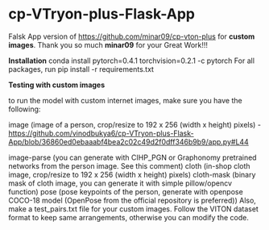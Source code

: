 # cp-VTryon-plus-Flask-App

Falsk App version of https://github.com/minar09/cp-vton-plus for **custom images**. Thank you so much **minar09** for your Great Work!!!

**Installation**
conda install pytorch=0.4.1 torchvision=0.2.1 -c pytorch
For all packages, run pip install -r requirements.txt

**Testing with custom images**

to run the model with custom internet images, make sure you have the following:

image (image of a person, crop/resize to 192 x 256 (width x height) pixels) - https://github.com/vinodbukya6/cp-VTryon-plus-Flask-App/blob/36860ed0ebaaabf4bea2c02c49d2f0dff346b9b9/app.py#L44
        
image-parse (you can generate with CIHP_PGN or Graphonomy pretrained networks from the person image. See this comment)
cloth (in-shop cloth image, crop/resize to 192 x 256 (width x height) pixels)
cloth-mask (binary mask of cloth image, you can generate it with simple pillow/opencv function)
pose (pose keypoints of the person, generate with openpose COCO-18 model (OpenPose from the official repository is preferred))
Also, make a test_pairs.txt file for your custom images. Follow the VITON dataset format to keep same arrangements, otherwise you can modify the code.
